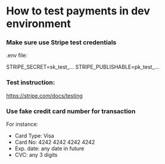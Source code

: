 # How to test payments in dev environment

### Make sure use Stripe test credentials

.env file:

STRIPE_SECRET=sk_test_...
STRIPE_PUBLISHABLE=pk_test_...

### Test instruction:

https://stripe.com/docs/testing

### Use fake credit card number for transaction

For instance:

- Card Type: Visa
- Card No: 4242 4242 4242 4242
- Exp. date: any date in future
- CVC: any 3 digits

